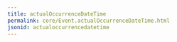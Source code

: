 ```yaml
---
title: actualOccurrenceDateTime
permalink: core/Event.actualOccurrenceDateTime.html
jsonid: actualoccurrencedatetime
---
```

